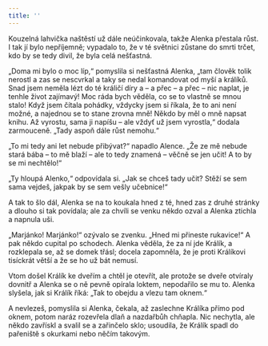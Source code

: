 ```yaml
---
title: ''
---
```


Kouzelná lahvička naštěstí už dále neúčinkovala, takže Alenka přestala růst. I tak jí bylo nepříjemně; vypadalo to, že v té světnici zůstane do smrti trčet, kdo by se tedy divil, že byla celá nešťastná.

„Doma mi bylo o moc líp,“ pomyslila si nešťastná Alenka, „tam člověk tolik nerostl a zas se nescvrkal a taky se nedal komandovat od myší a králíků. Snad jsem neměla lézt do té králičí díry a – a přec – a přec – nic naplat, je tenhle život zajímavý! Moc ráda bych věděla, co se to vlastně se mnou stalo! Když jsem čítala pohádky, vždycky jsem si říkala, že to ani není možné, a najednou se to stane zrovna mně! Někdo by měl o mně napsat knihu. Až vyrostu, sama ji napíšu – ale vždyť už jsem vyrostla,“ dodala zarmouceně. „Tady aspoň dále růst nemohu.“

„To mi tedy ani let nebude přibývat?“ napadlo Alence. „Že ze mě nebude stará bába – to mě blaží – ale to tedy znamená – věčně se jen učit! A to by se mi nechtělo!“

„Ty hloupá Alenko,“ odpovídala si. „Jak se chceš tady učit? Stěží se sem sama vejdeš, jakpak by se sem vešly učebnice!“

A tak to šlo dál, Alenka se na to koukala hned z té, hned zas z druhé stránky a dlouho si tak povídala; ale za chvíli se venku někdo ozval a Alenka ztichla a napnula uši.

„Marjánko! Marjánko!“ ozývalo se zvenku. „Hned mi přineste rukavice!“ A pak někdo cupital po schodech. Alenka věděla, že za ní jde Králík, a rozklepala se, až se domek třásl; docela zapomněla, že je proti Králíkovi tisíckrát větší a že se ho už bát nemusí.

Vtom došel Králík ke dveřím a chtěl je otevřít, ale protože se dveře otvíraly dovnitř a Alenka se o ně pevně opírala loktem, nepodařilo se mu to. Alenka slyšela, jak si Králík říká: „Tak to obejdu a vlezu tam oknem.“

A nevlezeš, pomyslila si Alenka, čekala, až zaslechne Králíka přímo pod oknem, potom naráz rozevřela dlaň a nazdařbůh chňapla. Nic nechytla, ale někdo zavřískl a svalil se a zařinčelo sklo; usoudila, že Králík spadl do pařeniště s okurkami nebo něčím takovým.
